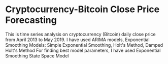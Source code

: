 # Cryptocurrency-Bitcoin Close Price Forecasting
This is time series analysis on cryptocurrency (Bitcoin) daily close price from April 2013 to May 2019.
I have used ARIMA models, Exponential Smoothing Models: Simple Exponential Smoothing, Holt's Method, Damped Holt's Method
For finding best model parameters, I have used Exponential Smoothing State Space Model
